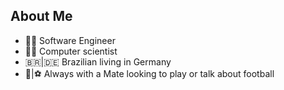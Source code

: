 ## About Me

- 👨‍💻 Software Engineer
- 👨‍🔬 Computer scientist
- :brazil:|:de: Brazilian living in Germany
- 🧉|⚽ Always with a Mate looking to play or talk about football

